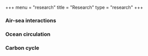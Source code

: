 +++
menu = "research"
title = "Research"
type = "research"
+++
### Air-sea interactions


### Ocean circulation

### Carbon cycle
